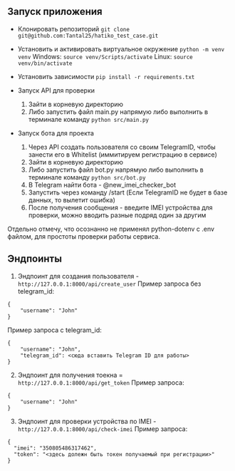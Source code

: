 ## Запуск приложения
- Клонировать репозиторий
`git clone git@github.com:Tantal25/hatiko_test_case.git`

- Установить и активировать виртуальное окружение
`python -m venv venv`
Windows: `source venv/Scripts/activate`
Linux: `source venv/bin/activate`

- Установить зависимости
`pip install -r requirements.txt`

- Запуск API для проверки
    1. Зайти в корневую директорию
    2. Либо запустить файл main.py напрямую либо выполнить в терминале команду `python src/main.py`


- Запуск бота для проекта
    1. Через API создать пользователя со своим TelegramID, чтобы занести его в Whitelist (иммитируем регистрацию в сервисе)
    2. Зайти в корневую директорию
    3. Либо запустить файл bot.py напрямую либо выполнить в терминале команду `python src/bot.py`
    4. В Telegram найти бота - @new_imei_checker_bot
    6. Запустить через команду /start (Если TelegramID не будет в базе данных, то вылетит ошибка)
    5. После получения сообщения - введите IMEI устройства для проверки, можно вводить разные подряд один за другим


Отдельно отмечу, что осознанно не применял python-dotenv с .env файлом, для простоты проверки работы сервиса.


## Эндпоинты
1. Эндпоинт для создания пользователя - `http://127.0.0.1:8000/api/create_user`
Пример запроса без telegram_id:
```
{
    "username": "John"
}
```

Пример запроса с telegram_id:
```
{
    "username": "John",
    "telegram_id": <сюда вставить Telegram ID для работы>
}
```

2. Эндпоинт для получения тоекна = `http://127.0.0.1:8000/api/get_token`
Пример запроса:
```
{
    "username": "John"
}
```

3. Эндпоинт для проверки устройства по IMEI - `http://127.0.0.1:8000/api/check-imei`
Пример запроса:
```
{
  "imei": "350805486317462",
  "token": "<здесь долежн быть токен получаемый при регистрации>"
}
```